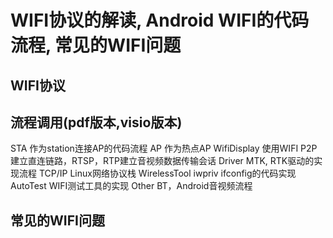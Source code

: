 # WIFI协议的解读, Android WIFI的代码流程, 常见的WIFI问题  

## WIFI协议  

## 流程调用(pdf版本,visio版本)  
  STA           作为station连接AP的代码流程 
  AP            作为热点AP 
  WifiDisplay   使用WIFI P2P建立直连链路，RTSP，RTP建立音视频数据传输会话
  Driver        MTK, RTK驱动的实现流程
  TCP/IP        Linux网络协议栈
  WirelessTool  iwpriv ifconfig的代码实现
  AutoTest      WIFI测试工具的实现
  Other         BT，Android音视频流程 

  
  
  
  
## 常见的WIFI问题  

